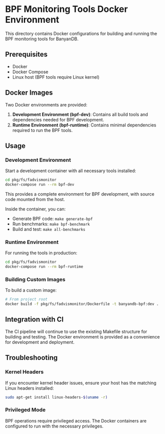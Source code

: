 # BPF Monitoring Tools Docker Environment

This directory contains Docker configurations for building and running the BPF monitoring tools for BanyanDB.

## Prerequisites

- Docker
- Docker Compose
- Linux host (BPF tools require Linux kernel)

## Docker Images

Two Docker environments are provided:

1. **Development Environment (bpf-dev)**: Contains all build tools and dependencies needed for BPF development.
2. **Runtime Environment (bpf-runtime)**: Contains minimal dependencies required to run the BPF tools.

## Usage

### Development Environment

Start a development container with all necessary tools installed:

```bash
cd pkg/fs/fadvismonitor
docker-compose run --rm bpf-dev
```

This provides a complete environment for BPF development, with source code mounted from the host.

Inside the container, you can:
- Generate BPF code: `make generate-bpf`
- Run benchmarks: `make bpf-benchmark`
- Build and test: `make all-benchmarks`

### Runtime Environment

For running the tools in production:

```bash
cd pkg/fs/fadvismonitor
docker-compose run --rm bpf-runtime
```

### Building Custom Images

To build a custom image:

```bash
# From project root
docker build -f pkg/fs/fadvismonitor/Dockerfile -t banyandb-bpf:dev .
```

## Integration with CI

The CI pipeline will continue to use the existing Makefile structure for building and testing. The Docker environment is provided as a convenience for development and deployment.

## Troubleshooting

### Kernel Headers

If you encounter kernel header issues, ensure your host has the matching Linux headers installed:

```bash
sudo apt-get install linux-headers-$(uname -r)
```

### Privileged Mode

BPF operations require privileged access. The Docker containers are configured to run with the necessary privileges.
